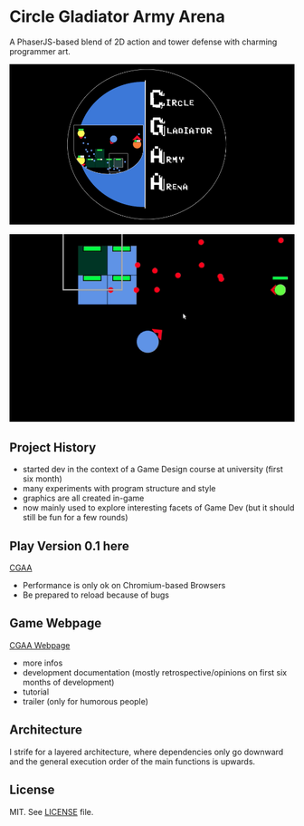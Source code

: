 # Circle Gladiator Army Arena

A PhaserJS-based blend of 2D action and tower defense with charming programmer art.

![Logo](./page/images/Logo.png)

![Fight](./page/images/fight.gif)

## Project History

- started dev in the context of a Game Design course at university (first six month)
- many experiments with program structure and style
- graphics are all created in-game
- now mainly used to explore interesting facets of Game Dev (but it should still be fun for a few rounds)

## Play Version 0.1 here

[CGAA](https://luccahellriegel.github.io/cgaa/page/game.html)

- Performance is only ok on Chromium-based Browsers
- Be prepared to reload because of bugs

## Game Webpage

[CGAA Webpage](https://luccahellriegel.github.io/cgaa/page)

- more infos
- development documentation (mostly retrospective/opinions on first six months of development)
- tutorial
- trailer (only for humorous people)

## Architecture

I strife for a layered architecture, where dependencies only go downward and the general execution order of the main functions is upwards. 

## License

MIT. See [LICENSE](./LICENSE) file.
